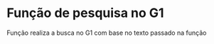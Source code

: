# Função de pesquisa no G1

<p>Função realiza a busca no G1 com base no texto passado na função</p>
